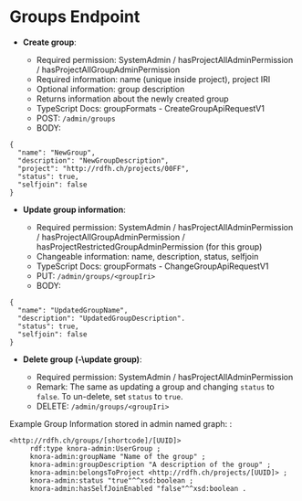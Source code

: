 <!---
Copyright © 2015-2019 the contributors (see Contributors.md).

This file is part of Knora.

Knora is free software: you can redistribute it and/or modify
it under the terms of the GNU Affero General Public License as published
by the Free Software Foundation, either version 3 of the License, or
(at your option) any later version.

Knora is distributed in the hope that it will be useful,
but WITHOUT ANY WARRANTY; without even the implied warranty of
MERCHANTABILITY or FITNESS FOR A PARTICULAR PURPOSE.  See the
GNU Affero General Public License for more details.

You should have received a copy of the GNU Affero General Public
License along with Knora.  If not, see <http://www.gnu.org/licenses/>.
-->

# Groups Endpoint

  - **Create group**:

      - Required permission: SystemAdmin / hasProjectAllAdminPermission
        / hasProjectAllGroupAdminPermission
      - Required information: name (unique inside project), project IRI
      - Optional information: group description
      - Returns information about the newly created group
      - TypeScript Docs: groupFormats - CreateGroupApiRequestV1
      - POST: `/admin/groups`
      - BODY:

```
{
  "name": "NewGroup",
  "description": "NewGroupDescription",
  "project": "http://rdfh.ch/projects/00FF",
  "status": true,
  "selfjoin": false
}
```

  - **Update group information**:

      - Required permission: SystemAdmin / hasProjectAllAdminPermission
        / hasProjectAllGroupAdminPermission /
        hasProjectRestrictedGroupAdminPermission (for this group)
      - Changeable information: name, description, status, selfjoin
      - TypeScript Docs: groupFormats - ChangeGroupApiRequestV1
      - PUT: `/admin/groups/<groupIri>`
      - BODY:

```
{
  "name": "UpdatedGroupName",
  "description": "UpdatedGroupDescription".
  "status": true,
  "selfjoin": false
}
```

  - **Delete group (-\update group)**:

      - Required permission: SystemAdmin / hasProjectAllAdminPermission
      - Remark: The same as updating a group and changing `status` to
        `false`. To un-delete, set `status` to `true`.
      - DELETE: `/admin/groups/<groupIri>`

Example Group Information stored in admin named graph: :

```
<http://rdfh.ch/groups/[shortcode]/[UUID]>
     rdf:type knora-admin:UserGroup ;
     knora-admin:groupName "Name of the group" ;
     knora-admin:groupDescription "A description of the group" ;
     knora-admin:belongsToProject <http://rdfh.ch/projects/[UUID]> ;
     knora-admin:status "true"^^xsd:boolean ;
     knora-admin:hasSelfJoinEnabled "false"^^xsd:boolean .
```

